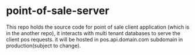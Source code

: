 # point-of-sale-server
This repo holds the source code for point of sale client application (which is in the another repo), it interacts with multi tenant databases to serve the client pos requests. it will be hosted in pos.api.domain.com subdomain in production(subject to change).
